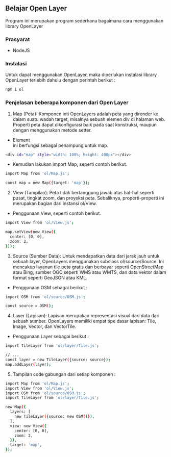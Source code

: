 ## Belajar Open Layer

Program ini merupakan program sederhana bagaimana cara menggunakan library OpenLayer

### Prasyarat

 - NodeJS

### Instalasi

Untuk dapat menggunakan OpenLayer, maka diperlukan instalasi library OpenLayer terlebih dahulu dengan perintah berikut : 

```bash
npm i ol
```

### Penjelasan beberapa komponen dari Open Layer

1. Map (Peta): Komponen inti OpenLayers adalah peta yang dirender ke dalam suatu wadah target, misalnya sebuah elemen div di halaman web. Properti peta dapat dikonfigurasi baik pada saat konstruksi, maupun dengan menggunakan metode setter.

- Element <div> ini berfungsi sebagai penampung untuk map.
  
```bash
<div id="map" style="width: 100%; height: 400px"></div>
```
- Kemudian lakukan import Map, seperti contoh berikut.
  
```bash
import Map from 'ol/Map.js';

const map = new Map({target: 'map'});
```

2. View (Tampilan): Peta tidak bertanggung jawab atas hal-hal seperti pusat, tingkat zoom, dan proyeksi peta. Sebaliknya, properti-properti ini merupakan bagian dari instansi ol/View.

- Penggunaan View, seperti contoh berikut.
  
```bash
import View from 'ol/View.js';

map.setView(new View({
  center: [0, 0],
  zoom: 2,
}));
```

3. Source (Sumber Data): Untuk mendapatkan data dari jarak jauh untuk sebuah layer, OpenLayers menggunakan subclass ol/source/Source. Ini mencakup layanan tile peta gratis dan berbayar seperti OpenStreetMap atau Bing, sumber OGC seperti WMS atau WMTS, dan data vektor dalam format seperti GeoJSON atau KML.

- Penggunaan OSM sebagai berikut :

```bash
import OSM from 'ol/source/OSM.js';

const source = OSM();
```

4. Layer (Lapisan): Lapisan merupakan representasi visual dari data dari sebuah sumber. OpenLayers memiliki empat tipe dasar lapisan: Tile, Image, Vector, dan VectorTile.

- Penggunaan Layer sebagai berikut :

```bash
import TileLayer from 'ol/layer/Tile.js';

// ...
const layer = new TileLayer({source: source});
map.addLayer(layer);
```

5. Tampilan code gabungan dari setiap komponen : 

```bash
import Map from 'ol/Map.js';
import View from 'ol/View.js';
import OSM from 'ol/source/OSM.js';
import TileLayer from 'ol/layer/Tile.js';

new Map({
  layers: [
    new TileLayer({source: new OSM()}),
  ],
  view: new View({
    center: [0, 0],
    zoom: 2,
  }),
  target: 'map',
});
```

